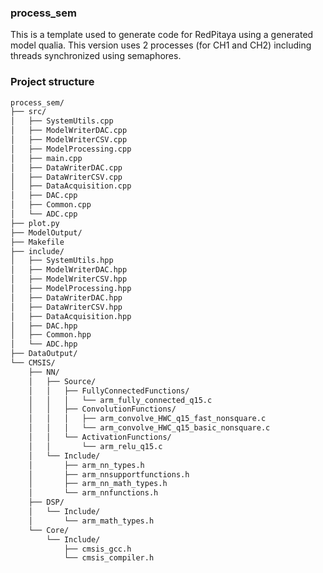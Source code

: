 ### process_sem
This is a template used to generate code for RedPitaya using a generated model qualia. This version uses 2 processes (for CH1 and CH2) including threads synchronized using semaphores.
### Project structure
```bash
process_sem/
├── src/
│   ├── SystemUtils.cpp
│   ├── ModelWriterDAC.cpp
│   ├── ModelWriterCSV.cpp
│   ├── ModelProcessing.cpp
│   ├── main.cpp
│   ├── DataWriterDAC.cpp
│   ├── DataWriterCSV.cpp
│   ├── DataAcquisition.cpp
│   ├── DAC.cpp
│   ├── Common.cpp
│   └── ADC.cpp
├── plot.py
├── ModelOutput/
├── Makefile
├── include/
│   ├── SystemUtils.hpp
│   ├── ModelWriterDAC.hpp
│   ├── ModelWriterCSV.hpp
│   ├── ModelProcessing.hpp
│   ├── DataWriterDAC.hpp
│   ├── DataWriterCSV.hpp
│   ├── DataAcquisition.hpp
│   ├── DAC.hpp
│   ├── Common.hpp
│   └── ADC.hpp
├── DataOutput/
└── CMSIS/
    ├── NN/
    │   ├── Source/
    │   │   ├── FullyConnectedFunctions/
    │   │   │   └── arm_fully_connected_q15.c
    │   │   ├── ConvolutionFunctions/
    │   │   │   ├── arm_convolve_HWC_q15_fast_nonsquare.c
    │   │   │   └── arm_convolve_HWC_q15_basic_nonsquare.c
    │   │   └── ActivationFunctions/
    │   │       └── arm_relu_q15.c
    │   └── Include/
    │       ├── arm_nn_types.h
    │       ├── arm_nnsupportfunctions.h
    │       ├── arm_nn_math_types.h
    │       └── arm_nnfunctions.h
    ├── DSP/
    │   └── Include/
    │       └── arm_math_types.h
    └── Core/
        └── Include/
            ├── cmsis_gcc.h
            └── cmsis_compiler.h
```

